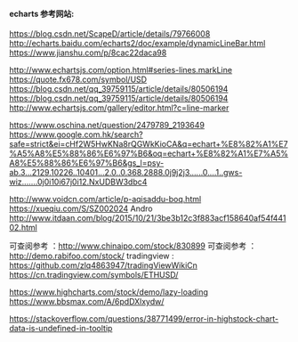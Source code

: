 #### echarts 参考网站:
https://blog.csdn.net/ScapeD/article/details/79766008
http://echarts.baidu.com/echarts2/doc/example/dynamicLineBar.html
https://www.jianshu.com/p/8cac22daca98

http://www.echartsjs.com/option.html#series-lines.markLine
https://quote.fx678.com/symbol/USD
https://blog.csdn.net/qq_39759115/article/details/80506194
https://blog.csdn.net/qq_39759115/article/details/80506194
http://www.echartsjs.com/gallery/editor.html?c=line-marker

https://www.oschina.net/question/2479789_2193649
https://www.google.com.hk/search?safe=strict&ei=cHf2W5HwKNa8rQGWkKioCA&q=echart+%E8%82%A1%E7%A5%A8%E5%88%86%E6%97%B6&oq=echart+%E8%82%A1%E7%A5%A8%E5%88%86%E6%97%B6&gs_l=psy-ab.3...2129.10226..10401...2.0..0.368.2888.0j9j2j3......0....1..gws-wiz.......0j0i10i67j0i12.NxUDBW3dbc4

http://www.voidcn.com/article/p-aqisaddu-boq.html
https://xueqiu.com/S/SZ002024
Andro http://www.itdaan.com/blog/2015/10/21/3be3b12c3f883acf158640af54f44102.html

可查阅参考 ：http://www.chinaipo.com/stock/830899
可查阅参考 ：http://demo.rabifoo.com/stock/
tradingview : https://github.com/zlq4863947/tradingViewWikiCn
https://cn.tradingview.com/symbols/ETHUSD/

https://www.highcharts.com/stock/demo/lazy-loading
https://www.bbsmax.com/A/6pdDXlxydw/


https://stackoverflow.com/questions/38771499/error-in-highstock-chart-data-is-undefined-in-tooltip
